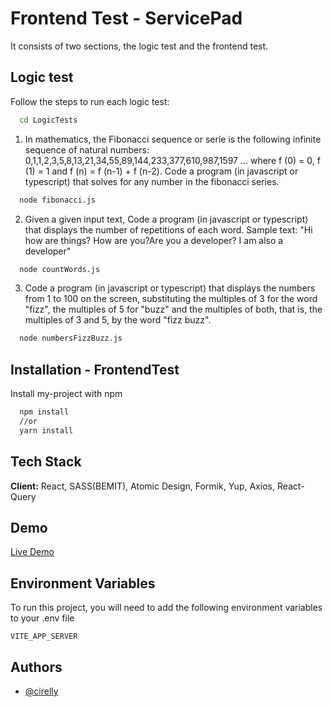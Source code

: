 # Frontend Test - ServicePad

It consists of two sections, the logic test and the frontend test.


## Logic test

Follow the steps to run each logic test:

```bash
  cd LogicTests
```

1. In mathematics, the Fibonacci sequence or serie is the following infinite
sequence of natural numbers:
0,1,1,2,3,5,8,13,21,34,55,89,144,233,377,610,987,1597 ...
where f (0) = 0, f (1) = 1 and f (n) = f (n-1) + f (n-2).
Code a program (in javascript or typescript) that solves for any
number in the fibonacci series.

```bash
  node fibonacci.js
```

2. Given a given input text, Code a program (in javascript or typescript) that
displays the number of repetitions of each word.
Sample text: "Hi how are things? How are you?Are you a developer? I
am also a developer"

```bash
  node countWords.js
```

3. Code a program (in javascript or typescript) that displays the numbers from
1 to 100 on the screen, substituting the multiples of 3 for the word "fizz", the
multiples of 5 for "buzz" and the multiples of both, that is, the multiples of 3
and 5, by the word "fizz buzz".

```bash
  node numbersFizzBuzz.js
```
## Installation - FrontendTest

Install my-project with npm

```bash
  npm install
  //or
  yarn install
```
    
## Tech Stack

**Client:** React, SASS(BEMIT), Atomic Design, Formik, Yup, Axios,
React-Query




## Demo

[Live Demo](https://servicepad-test.vercel.app/)


## Environment Variables

To run this project, you will need to add the following environment variables to your .env file

`VITE_APP_SERVER`


## Authors

- [@cirelly](https://github.com/cirelly)
